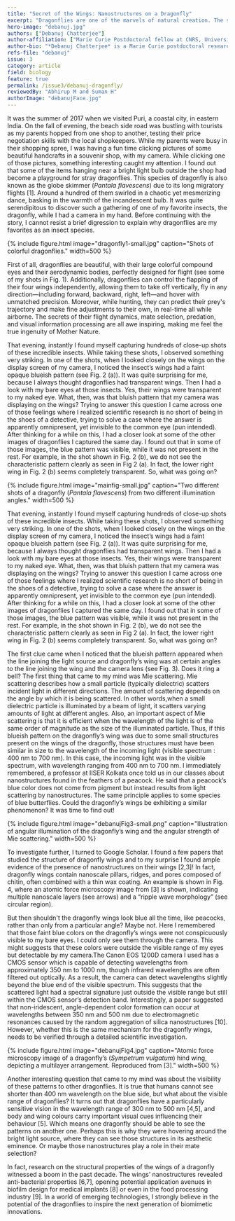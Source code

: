 ```yaml
---
title: "Secret of the Wings: Nanostructures on a Dragonfly"
excerpt: "Dragonflies are one of the marvels of natural creation. The secrets of their flight dynamics, mate selection, predation, and visual information processing are all awe inspiring. During a trip to Puri in India, I had an interesting encounter with a group of dragonflies. A few of their pictures revealed some hidden mysteries about the nanostructures present on their wings. In this article we use scientific knowledge to develop a peeping hole into those hidden mystries."
hero-image: "debanuj.jpg"
authors: ["Debanuj Chatterjee"]
author-affiliation: ["Marie Curie Postdoctoral fellow at CNRS, University of Lille, France"]
author-bio: "*Debanuj Chatterjee* is a Marie Curie postdoctoral researcher at the PhLAM lab in the University of Lille, France, working in the domain of light matter interaction, nonlinear fiber optics for development of advanced spectroscopic techniques. He obtained a PhD in Physics from Université Paris-Saclay, France in 2021. Curious as a scientist, he often finds himself treading down the alleys of history in search of philosophical, scientific and artistic aesthetics."
refs-file: "debanuj"
issue: 3
category: article
field: biology
feature: true
permalink: /issue3/debanuj-dragonfly/
reviewedBy: "Abhirup M and Suman H"
authorImage: "debanujFace.jpg"
---
```


It was the summer of 2017 when we visited Puri, a coastal city, in eastern India. On the fall of evening, the beach side road was bustling with tourists as my parents hopped from one shop to another, testing their price negotiation skills with the local shopkeepers. While my parents were busy in their shopping spree, I was having a fun time clicking pictures of some beautiful handcrafts in a souvenir shop, with my camera. While clicking one of those pictures, something interesting caught my attention. I found out that some of the items hanging near a bright light bulb outside the shop had become a playground for stray dragonflies. This species of dragonfly is also  known as the globe skimmer (_Pantala flavescens_) due to its long migratory flights [1]. Around a hundred of them swirled in a chaotic yet mesmerizing dance, basking in the warmth of the incandescent bulb. It was quite serendipitous to discover such a gathering of one of my favorite insects, the dragonfly, while I had a camera in my hand. Before continuing with the story, I cannot resist a brief digression to explain why dragonflies are my favorites as an insect species.

{% include figure.html image="dragonfly1-small.jpg" caption="Shots of colorful dragonflies." width=500 %}

First of all, dragonflies are beautiful, with their large colorful compound eyes and their aerodynamic bodies, perfectly designed for flight (see some of my shots in Fig. 1). Additionally, dragonflies can control the flapping of their four wings independently, allowing them to take off vertically, fly in any direction—including forward, backward, right, left—and hover with unmatched precision. Moreover, while hunting, they can predict their prey's trajectory and make fine adjustments to their own, in real-time all while airborne. The secrets of their flight dynamics, mate selection, predation, and visual information processing are all awe inspiring, making me feel the true ingenuity of Mother Nature.

That evening, instantly I found myself capturing hundreds of close-up shots of these incredible insects. While taking these shots, I observed something very striking. In one of the shots, when I looked closely on the wings on the display screen of my camera, I noticed the insect’s  wings had a faint opaque blueish pattern (see Fig. 2 (a)). It was quite surprising for me, because I always thought dragonflies had transparent wings. Then I had a look with my bare eyes at those insects. Yes, their wings were transparent to my naked eye. What, then, was that bluish pattern that my camera was displaying on the wings? Trying to answer this question I came across one of those feelings where I realized scientific research is no short of being in the shoes of a detective, trying to solve a case where the answer is apparently omnipresent, yet invisible to the common eye (pun intended). After thinking for a while on this, I had a closer look at some of the other images of dragonflies I captured the same day. I found out that in some of those images, the blue pattern was visible, while it was not present in the rest. For example, in the shot shown in Fig. 2 (b), we do not see the characteristic pattern clearly as seen in Fig 2 (a). In fact, the lower right wing in Fig. 2 (b) seems completely transparent.  So, what was going on?

{% include figure.html image="mainfig-small.jpg" caption="Two different shots of a dragonfly (_Pantala flavescens_) from two different illumination angles." width=500 %}

That evening, instantly I found myself capturing hundreds of close-up shots of these incredible insects. While taking these shots, I observed something very striking. In one of the shots, when I looked closely on the wings on the display screen of my camera, I noticed the insect’s  wings had a faint opaque blueish pattern (see Fig. 2 (a)). It was quite surprising for me, because I always thought dragonflies had transparent wings. Then I had a look with my bare eyes at those insects. Yes, their wings were transparent to my naked eye. What, then, was that bluish pattern that my camera was displaying on the wings? Trying to answer this question I came across one of those feelings where I realized scientific research is no short of being in the shoes of a detective, trying to solve a case where the answer is apparently omnipresent, yet invisible to the common eye (pun intended). After thinking for a while on this, I had a closer look at some of the other images of dragonflies I captured the same day. I found out that in some of those images, the blue pattern was visible, while it was not present in the rest. For example, in the shot shown in Fig. 2 (b), we do not see the characteristic pattern clearly as seen in Fig 2 (a). In fact, the lower right wing in Fig. 2 (b) seems completely transparent.  So, what was going on?

The first clue came when I noticed that the blueish pattern appeared when the line joining the light source and dragonfly’s wing was at certain angles to the line joining the wing and the camera lens (see Fig. 3). Does it ring a bell? The first thing that came to my mind was Mie scattering. Mie scattering describes how a small particle (typically dielectric) scatters incident light in different directions. The amount of scattering depends on the angle by which it is being scattered. In other words,when a small dielectric particle is illuminated by a beam of light, it scatters varying amounts of light at different angles. Also, an important aspect of Mie scattering is that it is efficient when the wavelength of the light is of the same order of magnitude as the size of the illuminated particle. Thus, if this blueish pattern on the dragonfly’s wing was due to some small structures present on the wings of the dragonfly, those structures must have been similar in size to the wavelength of the incoming light (visible spectrum : 400 nm to 700 nm). In this case, the incoming light was in the visible spectrum, with wavelength ranging from 400 nm to 700 nm. I immediately remembered, a professor at IISER Kolkata once told us in our classes about nanostructures found in the feathers of a peacock. He said that a peacock’s blue color does not come from pigment but instead results from light scattering by nanostructures. The same principle applies to some species of blue butterflies. Could the dragonfly’s wings be exhibiting a similar phenomenon? It was time to find out! 

{% include figure.html image="debanujFig3-small.png" caption="Illustration of angular illumination of the dragonfly’s wing and the angular strength of Mie scattering." width=500 %}

To investigate further, I turned to Google Scholar. I found a few papers that studied the structure of dragonfly wings and to my surprise I found ample evidence of the presence of nanostructures on their wings [2,3]! In fact, dragonfly wings contain nanoscale pillars, ridges, and pores composed of chitin, often combined with a thin wax coating. An example is shown in Fig. 4, where an atomic force microscopy image from [3] is shown, indicating multiple nanoscale layers (see arrows) and a “ripple wave morphology” (see circular region). 

But then shouldn't the dragonfly wings look blue all the time, like peacocks, rather than only from a particular angle? Maybe not. Here I remembered that those faint blue colors on the dragonfly’s wings were not conspicuously visible to my bare eyes. I could only see them through the camera. This might suggests that these colors were outside the visible range of my eyes but detectable by my camera.The Canon EOS 1200D camera I used has a CMOS sensor which is capable of detecting wavelengths from approximately 350 nm to 1000 nm, though infrared wavelengths are often filtered out optically. As a result, the camera can detect wavelengths slightly beyond the blue end of the visible spectrum. This suggests that the scattered light had a spectral signature just outside the visible range but still within the CMOS sensor’s detection band. Interestingly, a paper suggested that non-iridescent, angle-dependent color formation can occur at wavelengths between 350 nm and 500 nm due to electromagnetic resonances caused by the random aggregation of silica nanostructures [10]. However, whether this is the same mechanism for the dragonfly wings, needs to be verified through a detailed scientific investigation.

{% include figure.html image="debanujFig4.jpg" caption="Atomic force microscopy image of a dragonfly’s (_Sympetrum vulgatum_) hind wing, depicting a multilayer arrangement. Reproduced from [3]." width=500 %}

Another interesting question that came to my mind was about the visibility of these patterns to other dragonflies. It is true that humans cannot see shorter than 400 nm  wavelength on the blue side, but what about the visible range of dragonflies? It turns out that dragonflies have a particularly sensitive vision in the wavelength range of 300 nm to 500 nm [4,5], and body and wing colours carry important visual cues influencing their behaviour [5]. Which means one dragonfly should be able to see the patterns on another one. Perhaps this is why they were hovering around the bright light source, where they can see those structures in its aesthetic eminence. Or maybe those nanostructures play a role in their mate selection?

In fact, research on the structural properties of the wings of a dragonfly witnessed a boom in the past decade. The wings’ nanostructures revealed anti-bacterial properties [6,7], opening potential application avenues in biofilm design for medical implants [8] or even in the food processing industry [9]. In a world of emerging technologies, I strongly believe in the potential of the dragonflies to inspire the next generation of biomimetic innovations.
